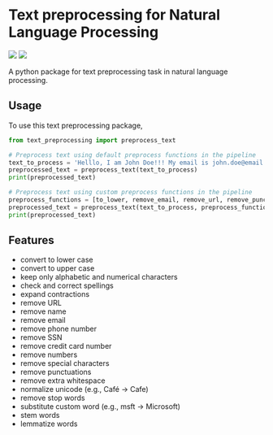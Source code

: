 Text preprocessing for Natural Language Processing
=============

![](https://github.com/berknology/text-preprocessing/workflows/Build/badge.svg)
![](https://img.shields.io/pypi/v/text-preprocessing.svg)


A python package for text preprocessing task in natural language processing.

Usage
--------
To use this text preprocessing package, 
```python
from text_preprocessing import preprocess_text

# Preprocess text using default preprocess functions in the pipeline 
text_to_process = 'Helllo, I am John Doe!!! My email is john.doe@email.com. Visit our website www.johndoe.com'
preprocessed_text = preprocess_text(text_to_process)
print(preprocessed_text)

# Preprocess text using custom preprocess functions in the pipeline 
preprocess_functions = [to_lower, remove_email, remove_url, remove_punctuations, lemmatize_word]
preprocessed_text = preprocess_text(text_to_process, preprocess_functions)
print(preprocessed_text)
```

Features
--------
* convert to lower case
* convert to upper case
* keep only alphabetic and numerical characters
* check and correct spellings
* expand contractions
* remove URL
* remove name
* remove email
* remove phone number
* remove SSN
* remove credit card number
* remove numbers
* remove special characters
* remove punctuations
* remove extra whitespace
* normalize unicode (e.g., Café -> Cafe)
* remove stop words
* substitute custom word (e.g., msft -> Microsoft)
* stem words
* lemmatize words
